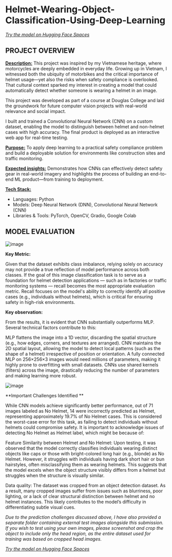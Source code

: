 # Helmet-Wearing-Object-Classification-Using-Deep-Learning

*[Try the model on Hugging Face Spaces](https://huggingface.co/spaces/demile2409/CSIS-3290-Helmet-Image-Classification)*

## PROJECT OVERVIEW

**<ins>Description:</ins>** This project was inspired by my Vietnamese heritage, where motorcycles are deeply embedded in everyday life. Growing up in Vietnam, I witnessed both the ubiquity of motorbikes and the critical importance of helmet usage—yet also the risks when safety compliance is overlooked. That cultural context sparked my interest in creating a model that could automatically detect whether someone is wearing a helmet in an image.

This project was developed as part of a course at Douglas College and laid the groundwork for future computer vision projects with real-world relevance and social impact.

I built and trained a Convolutional Neural Network (CNN) on a custom dataset, enabling the model to distinguish between helmet and non-helmet cases with high accuracy. The final product is deployed as an interactive web app for real-time testing.

**<ins>Purpose:</ins>** To apply deep learning to a practical safety compliance problem and build a deployable solution for environments like construction sites and traffic monitoring.

**<ins>Expected insights:</ins>** Demonstrates how CNNs can effectively detect safety gear in real-world imagery and highlights the process of building an end-to-end ML product—from training to deployment.

**<ins>Tech Stack:</ins>**

- Languages: Python
- Models: Deep Neural Network (DNN), Convolutional Neural Network (CNN)
- Libraries & Tools: PyTorch, OpenCV, Gradio, Google Colab

## MODEL EVALUATION

![image](https://github.com/user-attachments/assets/73ae6135-b79f-4c7a-afa0-c67094961bde)

**Key Metric:**

Given that the dataset exhibits class imbalance, relying solely on accuracy may not provide a true reflection of model performance across both classes. If the goal of this image classification task is to serve as a foundation for helmet detection applications — such as in factories or traffic monitoring systems — recall becomes the most appropriate evaluation metric. Recall focuses on the model's ability to correctly identify all positive cases (e.g., individuals without helmets), which is critical for ensuring safety in high-risk environments.

**Key observation:**

From the results, it is evident that CNN substantially outperforms MLP. Several technical factors contribute to this:

MLP flattens the image into a 1D vector, discarding the spatial structure (e.g., how edges, corners, and textures are arranged). CNN maintains the 2D spatial layout, allowing the model to detect local patterns (such as the shape of a helmet) irrespective of position or orientation.
A fully connected MLP on 256×256×3 images would need millions of parameters, making it highly prone to overfitting with small datasets. CNNs use shared kernels (filters) across the image, drastically reducing the number of parameters and making learning more robust.

![image](https://github.com/user-attachments/assets/d656e57f-a3a6-4931-bfa7-0bbfb118c513)

**Important Challenges Identified **

While CNN models achieve significantly better performance, out of 71 images labeled as No Helmet, 14 were incorrectly predicted as Helmet, representing approximately 19.7% of No Helmet cases. This is considered the worst-case error for this task, as failing to detect individuals without helmets could compromise safety. It is important to acknowledge issues of detecting No Helmet as Helmet label, which might be because of:

Feature Similarity between Helmet and No Helmet: Upon testing, it was observed that the model correctly classifies individuals wearing distinct objects like caps or those with bright-colored long hair (e.g., blonde) as No Helmet. However, it struggles with individuals having dark short hair or bun hairstyles, often misclassifying them as wearing helmets. This suggests that the model excels when the object structure visibly differs from a helmet but struggles when the structure is visually similar.

Data quality: The dataset was cropped from an object detection dataset. As a result, many cropped images suffer from issues such as blurriness, poor lighting, or a lack of clear structural distinction between helmet and no helmet instances. This likely contributes to the model’s difficulty in differentiating subtle visual cues.

*Due to the prediction challenges discussed above, I have also provided a separate folder containing external test images alongside this submission. If you wish to test using your own images, please screenshot and crop the object to include only the head region, as the entire dataset used for training was based on cropped head images.*

*[Try the model on Hugging Face Spaces](https://huggingface.co/spaces/demile2409/CSIS-3290-Helmet-Image-Classification)*
